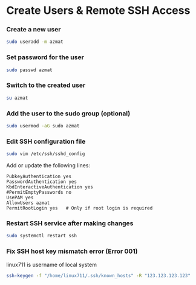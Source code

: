 # Create Users & Remote SSH Access

### Create a new user

```bash
sudo useradd -m azmat
```

### Set password for the user

```bash
sudo passwd azmat
```

### Switch to the created user

```bash
su azmat
```

### Add the user to the sudo group (optional)

```bash
sudo usermod -aG sudo azmat
```

### Edit SSH configuration file

```bash
sudo vim /etc/ssh/sshd_config
```

Add or update the following lines:

```
PubkeyAuthentication yes
PasswordAuthentication yes
KbdInteractiveAuthentication yes
#PermitEmptyPasswords no
UsePAM yes
AllowUsers azmat
PermitRootLogin yes   # Only if root login is required
```

### Restart SSH service after making changes

```bash
sudo systemctl restart ssh
```

### Fix SSH host key mismatch error (Error 001)

linux711 is username of local system

```bash
ssh-keygen -f "/home/linux711/.ssh/known_hosts" -R "123.123.123.123"
```